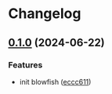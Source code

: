 # Changelog

## [0.1.0](https://github.com/chanyou0311/incubation-rendezvous/compare/incubation-rendezvous-v0.0.1...incubation-rendezvous-v0.1.0) (2024-06-22)


### Features

* init blowfish ([eccc611](https://github.com/chanyou0311/incubation-rendezvous/commit/eccc611cc2e0fa8a179a459bfebff655a29c5c36))
